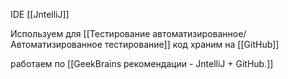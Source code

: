 IDE [[JntelliJ]]

Используем для [[Тестирование автоматизированное/Автоматизированное тестирование]]
код храним на [[GitHub]]

работаем по [[GeekBrains рекомендации - JntelliJ + GitHub.]]

